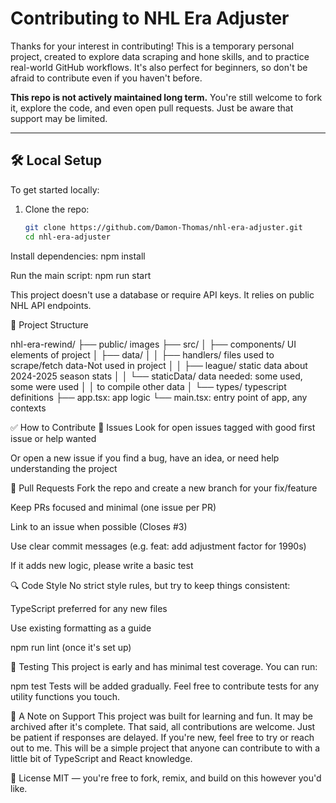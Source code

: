 # Contributing to NHL Era Adjuster

Thanks for your interest in contributing! This is a temporary personal project, created to explore data scraping and hone skills, and to practice real-world GitHub workflows. It's also perfect for beginners, so don't be afraid to contribute even if you haven't before.

**This repo is not actively maintained long term.** You're still welcome to fork it, explore the code, and even open pull requests. Just be aware that support may be limited.

---

## 🛠 Local Setup

To get started locally:

1. Clone the repo:
   ```bash
   git clone https://github.com/Damon-Thomas/nhl-era-adjuster.git
   cd nhl-era-adjuster
   ```

Install dependencies:
npm install

Run the main script:
npm run start

This project doesn't use a database or require API keys. It relies on public NHL API endpoints.

📂 Project Structure

nhl-era-rewind/
├── public/ images
├── src/
│ ├── components/ UI elements of project
│ ├── data/
│ │ ├── handlers/ files used to scrape/fetch data-Not used in project
│ │ ├── league/ static data about 2024-2025 season stats
│ │ └── staticData/ data needed: some used, some were used
│ │ to compile other data
│ └── types/ typescript definitions
├── app.tsx: app logic
└── main.tsx: entry point of app, any contexts

✅ How to Contribute
🔧 Issues
Look for open issues tagged with good first issue or help wanted

Or open a new issue if you find a bug, have an idea, or need help understanding the project

🔀 Pull Requests
Fork the repo and create a new branch for your fix/feature

Keep PRs focused and minimal (one issue per PR)

Link to an issue when possible (Closes #3)

Use clear commit messages (e.g. feat: add adjustment factor for 1990s)

If it adds new logic, please write a basic test

🔍 Code Style
No strict style rules, but try to keep things consistent:

TypeScript preferred for any new files

Use existing formatting as a guide

npm run lint (once it's set up)

🧪 Testing
This project is early and has minimal test coverage. You can run:

npm test
Tests will be added gradually. Feel free to contribute tests for any utility functions you touch.

🙏 A Note on Support
This project was built for learning and fun. It may be archived after it's complete. That said, all contributions are welcome. Just be patient if responses are delayed. If you're new, feel free to try or reach out to me. This will be a simple project that anyone can contribute to with a little bit of TypeScript and React knowledge.

📄 License
MIT — you're free to fork, remix, and build on this however you'd like.
